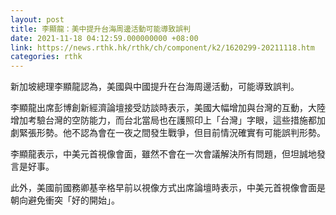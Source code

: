 ```yaml
---
layout: post
title: 李顯龍：美中提升台海周邊活動可能導致誤判
date: 2021-11-18 04:12:59.000000000 +08:00
link: https://news.rthk.hk/rthk/ch/component/k2/1620299-20211118.htm
categories: rthk
---
```


新加坡總理李顯龍認為，美國與中國提升在台海周邊活動，可能導致誤判。

李顯龍出席彭博創新經濟論壇接受訪談時表示，美國大幅增加與台灣的互動，大陸增加考驗台灣的空防能力，而台北當局也在護照印上「台灣」字眼，這些措施都加劇緊張形勢。他不認為會在一夜之間發生戰爭，但目前情況確實有可能誤判形勢。

李顯龍表示，中美元首視像會面，雖然不會在一次會議解決所有問題，但坦誠地發言是好事。

此外，美國前國務卿基辛格早前以視像方式出席論壇時表示，中美元首視像會面是朝向避免衝突「好的開始」。
